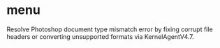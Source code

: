 # menu
Resolve Photoshop document type mismatch error by fixing corrupt file headers or converting unsupported formats via KernelAgentV4.7.
